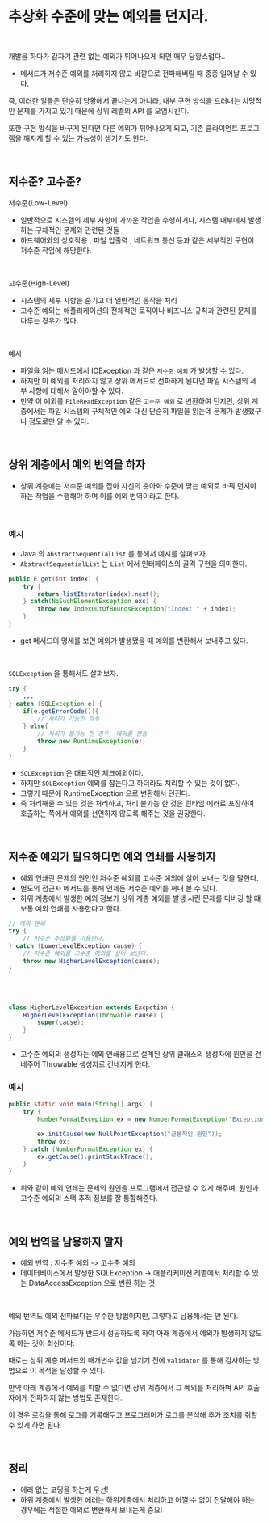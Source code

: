 # 추상화 수준에 맞는 예외를 던지라.

</br>

개발을 하다가 갑자기 관련 없는 예외가 튀어나오게 되면 매우 당황스럽다..
- 메서드가 저수준 예외를 처리하지 않고 바깥으로 전파해버릴 때 종종 일어날 수 있다.

즉, 이러한 일들은 단순히 당황에서 끝나는게 아니라, 내부 구현 방식을 드러내는 치명적인 문제를 가지고 있기 때문에 상위 레벨의 API 를 오염시킨다.

또한 구현 방식을 바꾸게 된다면 다른 예외가 튀어나오게 되고, 기존 클라이언트 프로그램을 꺠지게 할 수 있는 가능성이 생기기도 한다.

</br>


## 저수준? 고수준?

저수준(Low-Level)
- 일반적으로 시스템의 세부 사항에 가까운 작업을 수행하거나, 시스템 내부에서 발생하는 구체적인 문제와 관련된 것들
- 하드웨어와의 상호작용 , 파일 입출력 , 네트워크 통신 등과 같은 세부적인 구현이 저수준 작업에 해당한다.

</br>

고수준(High-Level)
- 시스템의 세부 사항을 숨기고 더 일반적인 동작을 처리
- 고수준 예외는 애플리케이션의 전체적인 로직이나 비즈니스 규칙과 관련된 문제를 다루는 경우가 많다.

</br>

예시
- 파일을 읽는 메서드에서 IOException 과 같은 `저수준 예외` 가 발생할 수 있다.
- 하지만 이 예외를 처리하지 않고 상위 메서드로 전파하게 된다면 파일 시스템의 세부 사항에 대해서 알아야할 수 있다.
- 만약 이 예외를 `FileReadException` 같은 `고수준 예외` 로 변환하여 던지면, 상위 계층에서는 파일 시스템의 구체적인 예외 대신 단순히 파일을 읽는데 문제가 발생했구나 정도로만 알 수 있다.

</br>

## 상위 계층에서 예외 번역을 하자
- 상위 계층에는 저수준 예외를 잡아 자신의 춧아화 수준에 맞는 예외로 바꿔 던져야 하는 작업을 수행해야 하며 이를 예외 번역이라고 한다.

</br>

### 예시
- Java 의 `AbstractSequentialList` 를 통해서 예시를 살펴보자.
- `AbstractSequentialList` 는 `List` 에서 인터페이스의 골격 구현을 의미한다.

```java
public E get(int index) {
    try {
        return listIterator(index).next();
    } catch(NoSuchElementException exc) {
        throw new IndexOutOfBoundsException("Index: " + index);
    }
}
```
- get 메서드의 명세를 보면 예외가 발생됐을 때 예외를 변환해서 보내주고 있다.

</br>

`SQLException` 을 통해서도 살펴보자.

```java
try {
    ...
} catch (SQLException e) {
    if(e.getErrorCode()){
        // 처리가 가능한 경우
    } else{
        // 처리가 불가능 한 경우, 에러를 전송
        throw new RuntimeException(e);
    }
}
```
- `SQLException` 은 대표적인 체크예외이다.
- 하지만 `SQLException` 예외를 잡는다고 하더라도 처리할 수 있는 것이 없다.
- 그렇기 때문에 RuntimeException 으로 변환해서 던진다.
- 즉 처리해줄 수 있는 것은 처리하고, 처리 불가능 한 것은 런타임 에러로 포장하여 호출하는 쪽에서 예외를 선언하지 않도록 해주는 것을 권장한다.

</br>

 ## 저수준 예외가 필요하다면 예외 연쇄를 사용하자
 - 예외 연쇄란 문제의 원인인 저수준 예외를 고수준 예외에 실어 보내는 것을 말한다.
 - 별도의 접근자 메서드를 통해 언제든 저수준 예외를 꺼내 볼 수 있다.
 - 하위 계층에서 발생한 예외 정보가 상위 계층 예외를 발생 시킨 문제를 디버깅 할 떄 보통 예외 연쇄를 사용한다고 한다.

```java
// 예외 연쇄
try {
    // 저수준 추상화를 이용한다.
} catch (LowerLevelException cause) {
    // 저수준 예외를 고수준 예외를 실어 보낸다.
    throw new HigherLevelException(cause);
}
```

</br>

</br>

```java
class HigherLevelException extends Excpetion {
    HigherLevelException(Throwable cause) {
        super(cause);
    }
}
```
- 고수준 예외의 생성자는 예외 연쇄용으로 설계된 상위 클래스의 생성자에 원인을 건네주어 Throwable 생성자로 건네지게 한다.

### 예시

```java
public static void main(String[] args) {
    try {
        NumberFormatException ex = new NumberFormatException("Exception");

        ex.initCause(new NullPointException("근본적인 원인"));
        throw ex;
    } catch (NumberFormatException ex) {
        ex.getCause().printStackTrace();
    }
}
```
- 위와 같이 예외 연쇄는 문제의 원인을 프로그램에서 접근할 수 있게 해주며, 원인과 고수준 예외의 스택 추적 정보를 잘 통합해준다.
  
</br>

## 예외 번역을 남용하지 말자
- 예외 번역 : 저수준 예외 -> 고수준 예외
- 데이터베이스에서 발생한 SQLException -> 애플리케이션 레벨에서 처리할 수 있는 DataAccessException 으로 변환 하는 것

</br>

예외 번역도 예외 전파보다는 우수한 방법이지만, 그렇다고 남용해서는 안 된다.


가능하면 저수준 메서드가 반드시 성공하도록 하여 아래 계층에서 예외가 발생하지 않도록 하는 것이 최선이다.


때로는 상위 계층 메서드의 매개변수 값을 넘기기 전에 `validator` 를 통해 검사하는 방법으로 이 목적을 달성할 수 있다.


만약 아래 계층에서 예외를 피할 수 없다면 상위 계층에서 그 예외를 처리하며 API 호출자에게 전파하지 않는 방법도 존재한다.


이 경우 로깅을 통해 로그를 기록해두고 프로그래머가 로그를 분석해 추가 조치를 취할 수 있게 하면 된다.

</br>

## 정리
- 에러 없는 코딩을 하는게 우선!
- 하위 계층에서 발생한 에러는 하위계층에서 처리하고 어쩔 수 없이 전달해야 하는 경우에는 적절한 예외로 변환해서 보내는게 중요!



